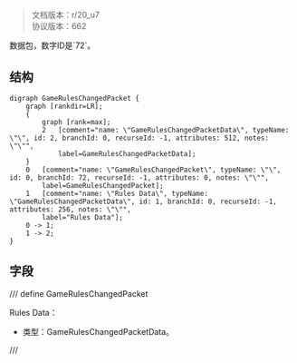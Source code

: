 # <!-- md:samp GameRulesChangedPacket -->

> 文档版本：r/20_u7<br/>协议版本：662

<!-- md:samp GameRulesChangedPacket -->数据包，数字ID是`72`。

## 结构

```viz
digraph GameRulesChangedPacket {
	graph [rankdir=LR];
	{
		graph [rank=max];
		2	[comment="name: \"GameRulesChangedPacketData\", typeName: \"\", id: 2, branchId: 0, recurseId: -1, attributes: 512, notes: \"\"",
			label=GameRulesChangedPacketData];
	}
	0	[comment="name: \"GameRulesChangedPacket\", typeName: \"\", id: 0, branchId: 72, recurseId: -1, attributes: 0, notes: \"\"",
		label=GameRulesChangedPacket];
	1	[comment="name: \"Rules Data\", typeName: \"GameRulesChangedPacketData\", id: 1, branchId: 0, recurseId: -1, attributes: 256, notes: \"\"",
		label="Rules Data"];
	0 -> 1;
	1 -> 2;
}

```

## 字段

/// define
GameRulesChangedPacket

Rules Data：[<!-- md:samp GameRulesChangedPacketData -->](refs/protocols/types/gameruleschangedpacketdata.md)

- 类型：GameRulesChangedPacketData。


///
